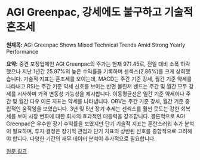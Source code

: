 # AGI Greenpac, 강세에도 불구하고 기술적 혼조세

**원제목:** AGI Greenpac Shows Mixed Technical Trends Amid Strong Yearly Performance

**요약:** 중견 포장업체인 AGI Greenpac의 주가는 현재 971.45로, 전일 대비 소폭 하락했으나 지난 1년간 25.97%의 높은 수익률을 기록하며 센섹스(2.86%)를 크게 상회했습니다.  기술적 지표는 혼조세를 보이는데, MACD는 주간 기준 강세, 월간 기준 약세를 나타내고 RSI는 주간 기준 약세 신호를 보이는 반면 볼린저 밴드는 주간 및 월간 모두 강세를 시사하며 가격 변동성 가능성을 제시합니다. 이동평균선은 일간 기준 약세이나 주간 및 월간 다우 이론 지표는 약세를 나타냅니다. OBV는 주간 기준 강세, 월간 기준 중립적인 움직임을 보였습니다. 3년 및 5년 장기 추세는 센섹스를 훨씬 웃도는 강한 회복세를 보여 시장 변화에 대한 회사의 효과적인 대응력을 강조합니다.  결론적으로 AGI Greenpac은 우수한 장기 수익률을 보였지만 단기 기술적 지표는 혼란스러워 추가 분석이 필요하며,  투자 결정은 장기적 관점과 단기 지표의 상반된 신호를 종합적으로 고려해야 합니다.  다양한 기간의 재무 데이터 분석이 추가적으로 필요합니다.

[원문 링크](https://www.marketsmojo.com/news/stocks-in-action/agi-greenpacs-technical-trend-shifts-from-sideways-to-mildly-bullish-amid-strong-returns-3295846)
